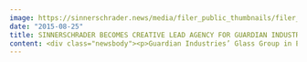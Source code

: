 ```yaml
---
image: https://sinnerschrader.news/media/filer_public_thumbnails/filer_public/b9/83/b98338eb-bf94-4b94-9a93-de08f1d46771/pm-guardian-720x450-2jpg__680x0_q85.jpg__480x288_q85_crop_subsampling-2_upscale.jpg
date: "2015-08-25"
title: SINNERSCHRADER BECOMES CREATIVE LEAD AGENCY FOR GUARDIAN INDUSTRIES IN EUROPE
content: <div class="newsbody"><p>Guardian Industries’ Glass Group in Europe has selected SinnerSchrader as its lead creative and digital agency in the region, including Russia and the CIS. SinnerSchrader will advise Guardian Europe on its corporate identity and digital presence that supports its development of a regional business model and consistent customer engagement throughout Europe.<br/><br/>With manufacturing locations on five continents, <a href="http&#58;//www.guardian.com/">Guardian Industries</a> is one of the world’s largest manufacturers of float and fabricated glass products for commercial, residential and transportation applications. Based in Auburn Hills, Michigan, USA, and employing 17,000 people worldwide, its European headquarters are in Luxembourg. <br/><br/>The focus of the extensive cooperation will be to develop a digital and creative strategy that builds Guardian Industries’ reputation in Europe as a long-standing and reliable industry partner, able to deliver a wide choice of high quality solutions for a broad range of glass applications. The first commissions comprise digital projects with an emphasis on mobile apps, as well as the classic communication channels of print, packaging and events.  <br/><br/><strong>About Guardian Industries</strong><br/>Guardian is a diversified global manufacturing company headquartered in Auburn Hills, Michigan, with leading positions in float glass and fabricated glass products for commercial, residential and transportation applications; automotive trim; and the distribution of building products. Through its research and development centers (Science &amp; Technology Center for glass and Advanced Development Center for automotive), Guardian is at the forefront of innovation. Its automotive trim group, SRG Global, is one of the world’s largest manufacturers of advanced, high value coatings on plastics. Guardian, its subsidiaries and affiliates employ more than 17,000 people and operate facilities throughout North America, Europe, South America, Africa, the Middle East and Asia. <a href="http&#58;//www.guardian.com/">www.guardian.com</a></p><p></p><p><a class="news-backlink" href="/en/"><svg class="svg-ico svg-ico--arrow-left"><use xlink&#58;href="#arrow-down"></use></svg>Back to the overview</a></p></div>
---
```

